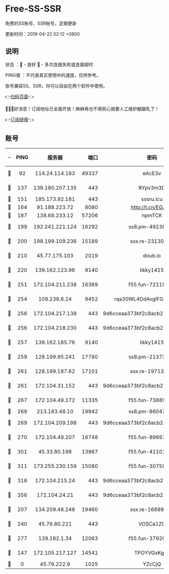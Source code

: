 # Free-SS-SSR

免费的SS账号、SSR账号，定期更新

更新时间：2019-04-22 02:12 +0800

## 说明

状态     ：🙂 - 良好 🙁 - 多次连接失败或连接超时

PING值   ：不代表真实使用中的速度，仅供参考。

账号兼容SS、SSR，你可以自由在两个软件中使用。

👉[扫码页面](https://liesauer.github.io/Free-SS-SSR/)👈

🎉🎉🎉好消息！订阅地址已全面开放！麻麻再也不用担心我要人工维护酸酸乳了！

👉[订阅链接](https://www.liesauer.net/yogurt/subscribe?ACCESS_TOKEN=DAYxR3mMaZAsaqUb)👈

## 账号

|-|PING|服务器|端口|密码|加密方式|区域|
|:----:|:----:|:-----:|-----:|:----:|:----:|:----:|
|🙂|92|114.24.114.183|49337|eAcE3v|chacha20-ietf|TW|
|🙂|137|139.180.207.135|443|RYpv3m3D|aes-256-cfb|JP|
|🙂|151|185.173.92.181|443|sssru.icu|rc4-md5|RU|
|🙂|164|91.188.223.72|8080|http://t.cn/EGJIyrl|rc4-md5|RU|
|🙂|187|138.68.233.12|57206|npmTCK|rc4-md5|US|
|🙂|199|192.241.221.124|16292|ss8.pm-49238822|aes-256-cfb|US|
|🙂|200|198.199.109.236|15189|ssx.re-23130260|aes-256-cfb|US|
|🙂|210|45.77.175.103|2019|doub.io|aes-128-ctr|SG|
|🙂|220|139.162.123.96|9140|likky1415|aes-256-cfb|JP|
|🙂|251|172.104.211.238|16369|f55.fun-72119461|aes-256-cfb|US|
|🙂|254|109.238.6.24|9452|rqa30WL4DdAvgIFG6Fs3znzTa|aes-256-cfb|FR|
|🙂|256|172.104.217.138|443|9d6cceaa373bf2c8acb22e60b6a58be6|aes-256-cfb|US|
|🙂|256|172.104.218.230|443|9d6cceaa373bf2c8acb22e60b6a58be6|aes-256-cfb|US|
|🙂|257|139.162.185.76|9140|likky1415|aes-256-cfb|DE|
|🙂|259|128.199.95.241|17780|ss8.pm-21373511|aes-256-cfb|SG|
|🙂|261|128.199.187.62|17101|ssx.re-19713443|aes-256-cfb|SG|
|🙂|261|172.104.31.152|443|9d6cceaa373bf2c8acb22e60b6a58be6|aes-256-cfb|US|
|🙂|267|172.104.49.172|11335|f55.fun-73889374|aes-256-cfb|SG|
|🙂|269|213.183.48.10|19942|ss8.pm-86047408|rc4-md5|RU|
|🙂|269|172.104.209.198|443|9d6cceaa373bf2c8acb22e60b6a58be6|aes-256-cfb|US|
|🙂|270|172.104.49.207|16748|f55.fun-89697299|aes-256-cfb|SG|
|🙂|301|45.33.80.198|13967|f55.fun-41101289|aes-256-cfb|US|
|🙂|311|173.255.230.159|15080|f55.fun-30750551|aes-256-cfb|US|
|🙂|318|172.104.215.24|443|9d6cceaa373bf2c8acb22e60b6a58be6|aes-256-cfb|US|
|🙂|356|172.104.24.21|443|9d6cceaa373bf2c8acb22e60b6a58be6|aes-256-cfb|US|
|🙂|207|134.209.48.248|19460|ssx.re-16889161|aes-256-cfb|US|
|🙂|240|45.76.80.221|443|VOSCa1ZG|aes-256-cfb|DE|
|🙂|277|139.162.1.34|12063|f55.fun-37920172|aes-256-cfb|SG|
|🙁|147|172.105.217.127|14541|TPOYVGxKglpi|aes-256-cfb|JP|
|🙁|0|45.76.222.9|1025|YZcCjQ|rc4-md5|JP|
